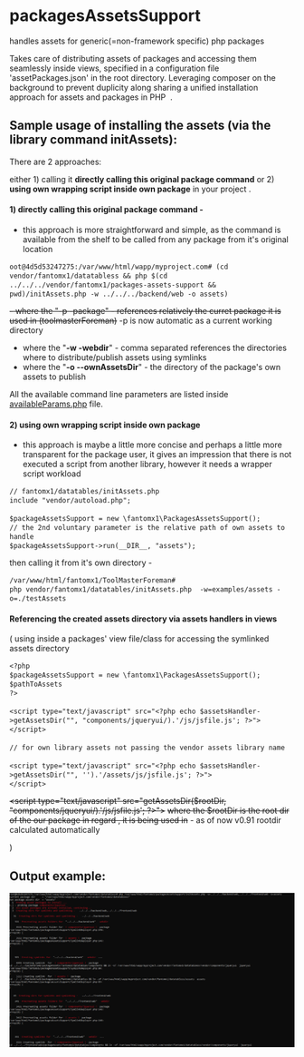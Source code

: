 # packagesAssetsSupport
handles assets for generic(=non-framework specific) php packages

Takes care of distributing assets of packages and accessing them seamlessly inside views, specified in a configuration file 'assetPackages.json' in the root directory.
Leveraging composer on the background to prevent duplicity along sharing a unified installation approach for assets and packages in PHP  .


## Sample usage of installing the assets (via the library command initAssets):

There are 2 approaches:

either 1) calling it **directly calling this original package command** or 2) **using own wrapping script inside own package** in your project .

#### 1) directly calling this original package command -
- this approach is more straightforward and simple, as the command is available from the shelf to be called from
any package from it's original location
```
oot@4d5d53247275:/var/www/html/wapp/myproject.com# (cd vendor/fantomx1/datatabless && php $(cd ../../../vendor/fantomx1/packages-assets-support && pwd)/initAssets.php -w ../../../backend/web -o assets)       
```
~~- where the "-p -package" - references relatively the curret package it is used in (toolmasterForeman)~~ -p is now automatic as a current working directory
- where the "**-w -webdir**" - comma separated references the directories where to distribute/publish assets using symlinks
- where the "**-o --ownAssetsDir**" - the directory of the package's own assets to  publish 

All the available command line parameters are listed inside [availableParams.php](availableParams.php) file.
   

#### 2) using own wrapping script inside own package
- this approach is maybe a little more concise and perhaps a little more transparent for the package user, it gives an impression that there is not executed a script from another library, however it needs a wrapper script workload
```
// fantomx1/datatables/initAssets.php
include "vendor/autoload.php";

$packageAssetsSupport = new \fantomx1\PackagesAssetsSupport();
// the 2nd voluntary parameter is the relative path of own assets to handle
$packageAssetsSupport->run(__DIR__, "assets");
```
then calling it from it's own directory -
```
/var/www/html/fantomx1/ToolMasterForeman# 
php vendor/fantomx1/datatables/initAssets.php  -w=examples/assets -o=./testAssets
```


#### Referencing the created assets directory via assets handlers in views

(
using inside a packages' view file/class for accessing the symlinked assets directory
```
<?php
$packageAssetsSupport = new \fantomx1\PackagesAssetsSupport();
$pathToAssets 
?>

<script type="text/javascript" src="<?php echo $assetsHandler->getAssetsDir("", "components/jqueryui/).'/js/jsfile.js'; ?>">
</script>

// for own library assets not passing the vendor assets library name

<script type="text/javascript" src="<?php echo $assetsHandler->getAssetsDir("", '').'/assets/js/jsfile.js'; ?>">
</script>
```

~~<script type="text/javascript" src="<?php echo $assetsHandler->getAssetsDir($rootDir, "components/jqueryui/).'/js/jsfile.js'; ?>">~~
~~where the $rootDir is the root dir of the our package in regard , it is being used in~~ - as of now v0.91 rootdir calculated automatically

)
## Output example:

![Showcase](showcase.png)



